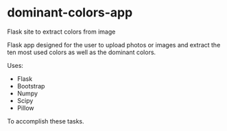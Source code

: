 # dominant-colors-app
Flask site to extract colors from image

Flask app designed for the user to upload photos or images and extract the ten most used colors as well as the dominant colors.

Uses:
  * Flask
  * Bootstrap
  * Numpy
  * Scipy
  * Pillow
  
To accomplish these tasks.
